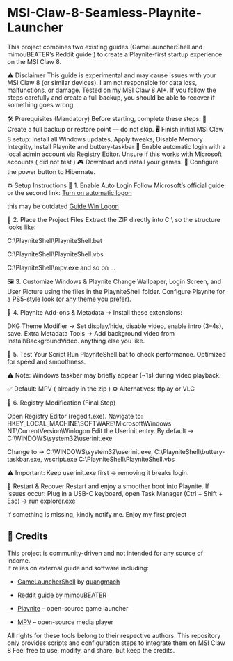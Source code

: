# MSI-Claw-8-Seamless-Playnite-Launcher
This project combines two existing guides (GameLauncherShell and mimouBEATER’s Reddit guide ) to create a Playnite-first startup experience on the MSI Claw 8. 

⚠️ Disclaimer This guide is experimental and may cause issues with your MSI Claw 8 (or similar devices).
I am not responsible for data loss, malfunctions, or damage. Tested on my MSI Claw 8 AI+. If you follow the steps carefully and create a full backup, you should be able to recover if something goes wrong.

🛠️ Prerequisites (Mandatory) Before starting, complete these steps:
💾 Create a full backup or restore point — do not skip.
🖥️ Finish initial MSI Claw 8 setup: Install all Windows updates, Apply tweaks, Disable Memory Integrity, Install Playnite and buttery-taskbar
👤 Enable automatic login with a local admin account via Registry Editor. Unsure if this works with Microsoft accounts ( did not test )
🎮 Download and install your games.
🔋 Configure the power button to Hibernate.

⚙️ Setup Instructions
🔑 1. Enable Auto Login
Follow Microsoft’s official guide or the second link: 
[Turn on automatic logon](https://learn.microsoft.com/en-us/troubleshoot/windows-server/user-profiles-and-logon/turn-on-automatic-logon)

this may be outdated 
[Guide Win Logon](https://www.minitool.com/data-recovery/windows-11-auto-login.html)

📂 2. Place the Project Files
Extract the ZIP directly into C:\ so the structure looks like:

C:\PlayniteShell\PlayniteShell.bat

C:\PlayniteShell\PlayniteShell.vbs

C:\PlayniteShell\mpv.exe and so on
...

🖼️ 3. Customize Windows & Playnite
Change Wallpaper, Login Screen, and User Picture using the files in the PlayniteShell folder.
Configure Playnite for a PS5-style look (or any theme you prefer).

🎨 4. Playnite Add-ons & Metadata -> Install these extensions:

DKG Theme Modifier → Set display/hide, disable video, enable intro (3–4s), save.
Extra Metadata Tools → Add background video from Install\BackgroundVideo.
anything else you like. 

🧪 5. Test Your Script
Run PlayniteShell.bat to check performance. Optimized for speed and smoothness.

⚠️ Note: Windows taskbar may briefly appear (~1s) during video playback.

✅ Default: MPV ( already in the zip )
⚙️ Alternatives: ffplay or VLC

📝 6. Registry Modification (Final Step)

Open Registry Editor (regedit.exe).
Navigate to:
HKEY_LOCAL_MACHINE\SOFTWARE\Microsoft\Windows NT\CurrentVersion\Winlogon
Edit the Userinit entry. By default -> C:\WINDOWS\system32\userinit.exe

Change to -> C:\WINDOWS\system32\userinit.exe, C:\PlayniteShell\buttery-taskbar.exe, wscript.exe C:\PlayniteShell\PlayniteShell.vbs

⚠️ Important:
Keep userinit.exe first → removing it breaks login.

🔄 Restart & Recover
Restart and enjoy a smoother boot into Playnite.
If issues occur: Plug in a USB-C keyboard, open Task Manager (Ctrl + Shift + Esc) → run explorer.exe

if something is missing, kindly notify me. Enjoy my first project


## 🙏 Credits

This project is community-driven and not intended for any source of income.  
It relies on external guide and software including:  

- [GameLauncherShell](https://github.com/quangmach/GameLauncherShell) by [quangmach](https://github.com/quangmach)
  
- [Reddit guide](https://www.reddit.com/r/playnite/comments/1kzhq1i/how_do_i_boot_straight_into_playnite_without/) by [mimouBEATER](https://www.reddit.com/user/mimouBEATER)  

- [Playnite](https://playnite.link/) – open-source game launcher
  
- [MPV](https://mpv.io/) – open-source media player  

All rights for these tools belong to their respective authors. This repository only provides scripts and configuration steps to integrate them on MSI Claw 8
Feel free to use, modify, and share, but keep the credits.

